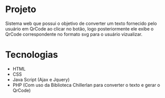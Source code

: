 # Projeto      

Sistema web que possui o objetivo de converter um texto fornecido pelo usuário em QrCode ao clicar no botão,
logo posteriormente ele exibe o QrCode correspondente no formato svg para o usuário vizualizar.         

# Tecnologias       

- HTML
- CSS
- Java Script (Ajax e Jquery)
- PHP (Com uso da Biblioteca Chillerlan para converter o texto e gerar o QrCode)      
